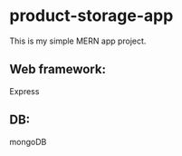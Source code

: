 # product-storage-app
This is my simple MERN app project. 

## Web framework: 
Express

## DB:
mongoDB